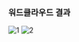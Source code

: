 ### 워드클라우드 결과
![1](https://github.com/jaeb0129/R-programming/assets/63768509/8bfd6142-0faf-437d-8b8d-8f1d9d1f3c3f)
![2](https://github.com/jaeb0129/R-programming/assets/63768509/fbd7c605-36b8-4039-8221-b385ea4ff16c)
